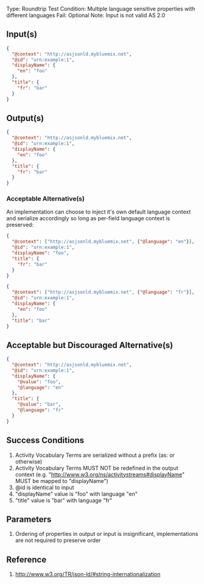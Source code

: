 Type:      Roundtrip Test
Condition: Multiple language sensitive properties with different languages
Fail: Optional
Note: Input is not valid AS 2.0

## Input(s)

```json
{
  "@context": "http://asjsonld.mybluemix.net",
  "@id": "urn:example:1",
  "displayName": {
    "en": "foo"
  },
  "title": {
    "fr": "bar"
  }
}
```

## Output(s)

```json
{
  "@context": "http://asjsonld.mybluemix.net",
  "@id": "urn:example:1",
  "displayName": {
    "en": "foo"
  },
  "title": {
    "fr": "bar"
  }
}
```

### Acceptable Alternative(s)

An implementation can choose to inject it's own default language context and serialize accordingly so long as per-field language context is preserved:

```json
{
  "@context": ["http://asjsonld.mybluemix.net", {"@language": "en"}],
  "@id": "urn:example:1",
  "displayName": "foo",
  "title": {
    "fr": "bar"
  }
}
```

```json
{
  "@context": ["http://asjsonld.mybluemix.net", {"@language": "fr"}],
  "@id": "urn:example:1",
  "displayName": {
    "en": "foo"
  },
  "title": "bar"
}
```

## Acceptable but Discouraged Alternative(s)

```json
{
  "@context": "http://asjsonld.mybluemix.net",
  "@id": "urn:example:1",
  "displayName": {
    "@value": "foo",
    "@language": "en"
  },
  "title": {
    "@value": "bar",
    "@language": "fr"
  }
}
```

## Success Conditions

1. Activity Vocabulary Terms are serialized without a prefix (as: or otherwise)
1. Activity Vocabulary Terms MUST NOT be redefined in the output context (e.g. "http://www.w3.org/ns/activitystreams#displayName" MUST be mapped to "displayName")
1. @id is identical to input
1. "displayName" value is "foo" with language "en"
1. "title" value is "bar" with language "fr"

## Parameters

1. Ordering of properties in output or input is insignificant, implementations are not required to preserve order

## Reference

1. http://www.w3.org/TR/json-ld/#string-internationalization